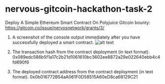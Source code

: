# nervous-gitcoin-hackathon-task-2
Deploy A Simple Ethereum Smart Contract On Polyjuice
Gitcoin bounty: https://gitcoin.co/issue/nervosnetwork/grants/3/

1. A screenshot of the console output immediately after you have successfully deployed a smart contract.
![alt text](https://github.com/anhnt4288/nervous-hackathon/blob/master/task-2/deployed_smart_contract.png)

2. The transaction hash from the contract deployment (in text format).
0x089edc586b5f1a17c2b21d1061610bc3602ee8872a29e022640ebb4c4fd690f6

3. The deployed contract address from the contract deployment (in text format).
0x0b016772B54aA061F0D58515A60eD8ca68129C21
